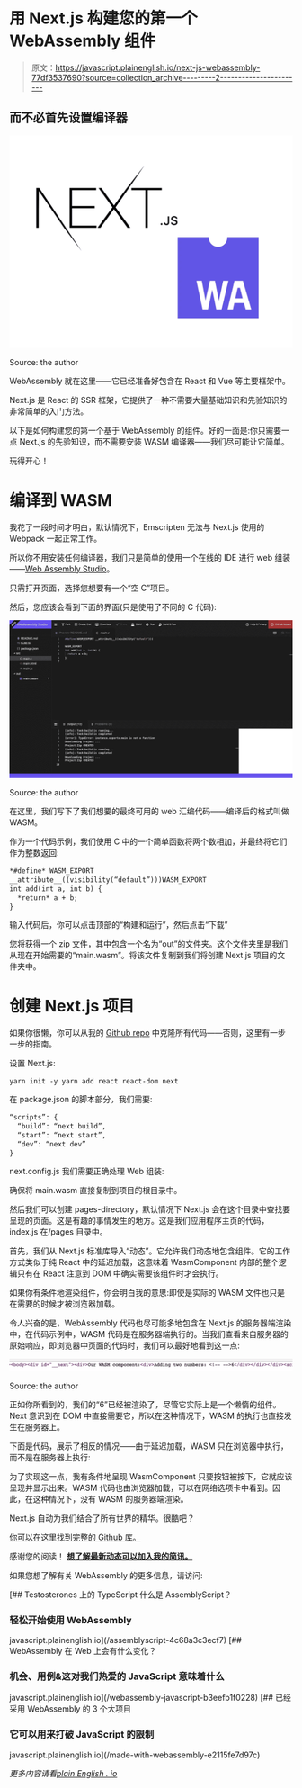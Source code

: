 # 用 Next.js 构建您的第一个 WebAssembly 组件

> 原文：<https://javascript.plainenglish.io/next-js-webassembly-77df3537690?source=collection_archive---------2----------------------->

## 而不必首先设置编译器

![](img/32e4abd9d571c827c13b852087db565c.png)

Source: the author

WebAssembly 就在这里——它已经准备好包含在 React 和 Vue 等主要框架中。

Next.js 是 React 的 SSR 框架，它提供了一种不需要大量基础知识和先验知识的非常简单的入门方法。

以下是如何构建您的第一个基于 WebAssembly 的组件。好的一面是:你只需要一点 Next.js 的先验知识，而不需要安装 WASM 编译器——我们尽可能让它简单。

玩得开心！

# 编译到 WASM

我花了一段时间才明白，默认情况下，Emscripten 无法与 Next.js 使用的 Webpack 一起正常工作。

所以你不用安装任何编译器，我们只是简单的使用一个在线的 IDE 进行 web 组装——[Web Assembly Studio](https://webassembly.studio/)。

只需打开页面，选择您想要有一个“空 C”项目。

然后，您应该会看到下面的界面(只是使用了不同的 C 代码):

![](img/4b446a581f4292bf28cdd0bf54c54d0d.png)

Source: the author

在这里，我们写下了我们想要的最终可用的 web 汇编代码——编译后的格式叫做 WASM。

作为一个代码示例，我们使用 C 中的一个简单函数将两个数相加，并最终将它们作为整数返回:

```
*#define* WASM_EXPORT __attribute__((visibility(“default”)))WASM_EXPORT
int add(int a, int b) {
  *return* a + b;
}
```

输入代码后，你可以点击顶部的“构建和运行”，然后点击“下载”

您将获得一个 zip 文件，其中包含一个名为“out”的文件夹。这个文件夹里是我们从现在开始需要的“main.wasm”。将该文件复制到我们将创建 Next.js 项目的文件夹中。

# 创建 Next.js 项目

如果你很懒，你可以从我的 [Github repo](https://github.com/LouisPetrik/next.js-webassembly) 中克隆所有代码——否则，这里有一步一步的指南。

设置 Next.js:

```
yarn init -y yarn add react react-dom next 
```

在 package.json 的脚本部分，我们需要:

```
“scripts”: {
  “build”: “next build”,
  “start”: “next start”,
  “dev”: “next dev”
}
```

next.config.js 我们需要正确处理 Web 组装:

确保将 main.wasm 直接复制到项目的根目录中。

然后我们可以创建 pages-directory，默认情况下 Next.js 会在这个目录中查找要呈现的页面。这是有趣的事情发生的地方。这是我们应用程序主页的代码，index.js 在/pages 目录中。

首先，我们从 Next.js 标准库导入“动态”。它允许我们动态地包含组件。它的工作方式类似于纯 React 中的延迟加载，这意味着 WasmComponent 内部的整个逻辑只有在 React 注意到 DOM 中确实需要该组件时才会执行。

如果你有条件地渲染组件，你会明白我的意思:即使是实际的 WASM 文件也只是在需要的时候才被浏览器加载。

令人兴奋的是，WebAssembly 代码也尽可能多地包含在 Next.js 的服务器端渲染中，在代码示例中，WASM 代码是在服务器端执行的。当我们查看来自服务器的原始响应，即浏览器中页面的代码时，我们可以最好地看到这一点:

![](img/89ac86fa7a5d648d54eb16974edd625a.png)

Source: the author

正如你所看到的，我们的“6”已经被渲染了，尽管它实际上是一个懒惰的组件。Next 意识到在 DOM 中直接需要它，所以在这种情况下，WASM 的执行也直接发生在服务器上。

下面是代码，展示了相反的情况——由于延迟加载，WASM 只在浏览器中执行，而不是在服务器上执行:

为了实现这一点，我有条件地呈现 WasmComponent 只要按钮被按下，它就应该呈现并显示出来。WASM 代码也由浏览器加载，可以在网络选项卡中看到。因此，在这种情况下，没有 WASM 的服务器端渲染。

Next.js 自动为我们结合了所有世界的精华。很酷吧？

[你可以在这里找到完整的 Github 库。](https://github.com/LouisPetrik/next.js-webassembly)

感谢您的阅读！
[**想了解最新动态可以加入我的简讯。**](http://eepurl.com/hacY0v)

如果您想了解有关 WebAssembly 的更多信息，请访问:

[](/assemblyscript-4c68a3c3ecf7) [## Testosterones 上的 TypeScript 什么是 AssemblyScript？

### 轻松开始使用 WebAssembly

javascript.plainenglish.io](/assemblyscript-4c68a3c3ecf7) [](/webassembly-javascript-b3eefb1f0228) [## WebAssembly 在 Web 上会有什么变化？

### 机会、用例&这对我们热爱的 JavaScript 意味着什么

javascript.plainenglish.io](/webassembly-javascript-b3eefb1f0228) [](/made-with-webassembly-e2115fe7d97c) [## 已经采用 WebAssembly 的 3 个大项目

### 它可以用来打破 JavaScript 的限制

javascript.plainenglish.io](/made-with-webassembly-e2115fe7d97c) 

*更多内容请看*[*plain English . io*](http://plainenglish.io/)